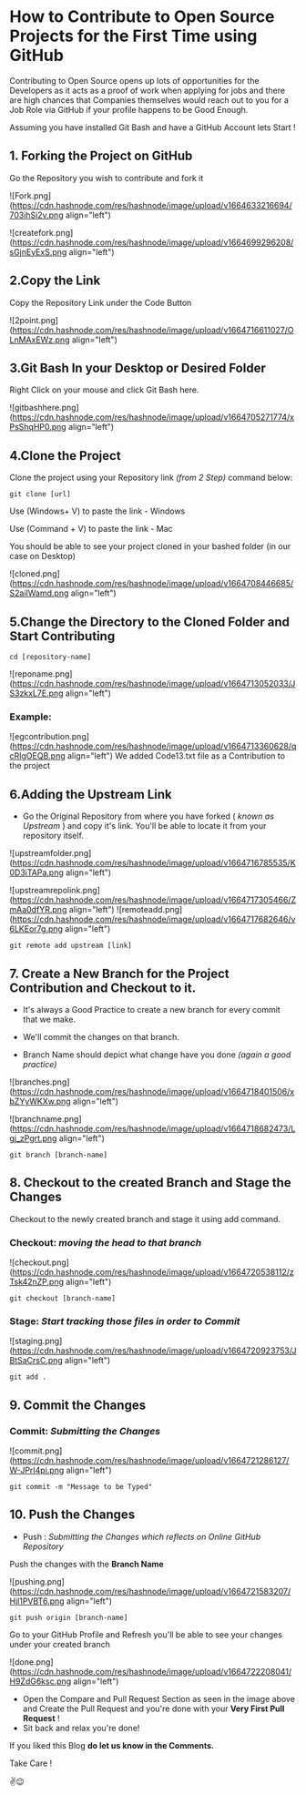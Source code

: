 # How to Contribute to Open Source Projects for the First Time using GitHub

Contributing to Open Source opens up lots of opportunities for the Developers as it acts as a proof of work when applying for jobs and there are high chances that Companies themselves would reach out to you for a Job Role via GitHub if your profile happens to be Good Enough.


Assuming you have installed Git Bash and have a GitHub Account lets Start !


## 1. Forking the Project on GitHub
Go the Repository you wish to contribute and fork it

![Fork.png](https://cdn.hashnode.com/res/hashnode/image/upload/v1664633216694/703ihSi2v.png align="left")


![createfork.png](https://cdn.hashnode.com/res/hashnode/image/upload/v1664699296208/sGjnEyExS.png align="left")

## 2.Copy the Link 

Copy the Repository Link under the Code Button


![2point.png](https://cdn.hashnode.com/res/hashnode/image/upload/v1664716611027/OLnMAxEWz.png align="left")
## 3.Git Bash In your Desktop or Desired Folder

Right Click on your mouse and click Git Bash here.


![gitbashhere.png](https://cdn.hashnode.com/res/hashnode/image/upload/v1664705271774/xPsShqHP0.png align="left")

## 4.Clone the Project

Clone the project using your Repository link *(from 2 Step)* command below:

```
git clone [url]
```

Use (Windows+ V) to paste the link - Windows

Use (Command + V) to paste the link - Mac



You should be able to see your project cloned in your bashed folder (in our case on Desktop)

![cloned.png](https://cdn.hashnode.com/res/hashnode/image/upload/v1664708446685/S2aiIWamd.png align="left")




## 5.Change the Directory to the Cloned Folder and Start Contributing

```
cd [repository-name]
``` 
![reponame.png](https://cdn.hashnode.com/res/hashnode/image/upload/v1664713052033/JS3zkxL7E.png align="left")

### **Example:**
![egcontribution.png](https://cdn.hashnode.com/res/hashnode/image/upload/v1664713360628/qcRIgOEQB.png align="left")
We added Code13.txt file as a Contribution to the project



## 6.Adding the Upstream Link


- Go the Original Repository from where you have forked ( *known as Upstream* ) and copy it's link. You'll be able to locate it from your repository itself.




![upstreamfolder.png](https://cdn.hashnode.com/res/hashnode/image/upload/v1664716785535/K0D3iTAPa.png align="left")


![upstreamrepolink.png](https://cdn.hashnode.com/res/hashnode/image/upload/v1664717305466/ZmAa0dfYR.png align="left")
![remoteadd.png](https://cdn.hashnode.com/res/hashnode/image/upload/v1664717682646/v6LKEor7g.png align="left")
```
git remote add upstream [link]
``` 




## 7. Create a New Branch for the Project Contribution and Checkout to it.

- It's always a Good Practice to create a new branch for every commit that we make.

- We'll commit the changes on that branch.

- Branch Name should depict what change have you done *(again a good practice)*

![branches.png](https://cdn.hashnode.com/res/hashnode/image/upload/v1664718401506/xbZYyWKXw.png align="left")


![branchname.png](https://cdn.hashnode.com/res/hashnode/image/upload/v1664718682473/Lgj_zPgrt.png align="left")

```
git branch [branch-name]
``` 




## 8. Checkout to the created Branch and Stage the Changes
Checkout to the newly created branch and stage it using add command.

### Checkout: *moving the head to that branch*
![checkout.png](https://cdn.hashnode.com/res/hashnode/image/upload/v1664720538112/zTsk42nZP.png align="left")
```
git checkout [branch-name]

``` 


### Stage: *Start tracking those files in order to Commit*
![staging.png](https://cdn.hashnode.com/res/hashnode/image/upload/v1664720923753/JBtSaCrsC.png align="left")
```
git add .
``` 





## 9. Commit the Changes

### Commit: *Submitting the Changes*

![commit.png](https://cdn.hashnode.com/res/hashnode/image/upload/v1664721286127/W-JPrI4pi.png align="left")
```
git commit -m "Message to be Typed"

``` 





## 10. Push the Changes

- Push : *Submitting the Changes which reflects on Online GitHub Repository*

Push the changes with the **Branch Name**


![pushing.png](https://cdn.hashnode.com/res/hashnode/image/upload/v1664721583207/Hjl1PVBT6.png align="left")

```
git push origin [branch-name]

``` 
Go to your GitHub Profile and Refresh you'll be able to see your changes under your created branch


![done.png](https://cdn.hashnode.com/res/hashnode/image/upload/v1664722208041/H9ZdG6ksc.png align="left")

- Open the Compare and Pull Request Section as seen in the image above and Create the Pull Request and you're done with your **Very First Pull Request** !
- Sit back and relax you're done!


If you liked this Blog **do let us know in the Comments.**

Take Care !

✌😉













